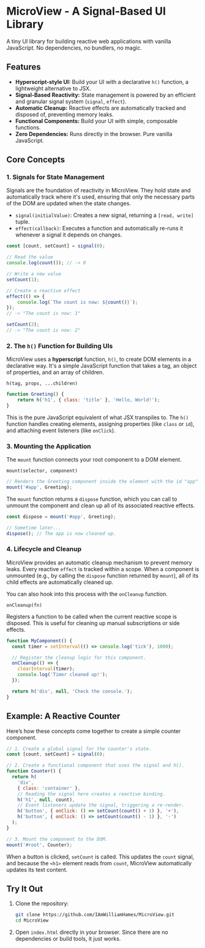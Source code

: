# MicroView - A Signal-Based UI Library

A tiny UI library for building reactive web applications with vanilla JavaScript. No dependencies, no bundlers, no magic.

## Features

-   **Hyperscript-style UI:** Build your UI with a declarative `h()` function, a lightweight alternative to JSX.
-   **Signal-Based Reactivity:** State management is powered by an efficient and granular signal system (`signal`, `effect`).
-   **Automatic Cleanup:** Reactive effects are automatically tracked and disposed of, preventing memory leaks.
-   **Functional Components:** Build your UI with simple, composable functions.
-   **Zero Dependencies:** Runs directly in the browser. Pure vanilla JavaScript.

## Core Concepts

### 1. Signals for State Management

Signals are the foundation of reactivity in MicroView. They hold state and automatically track where it's used, ensuring that only the necessary parts of the DOM are updated when the state changes.

-   `signal(initialValue)`: Creates a new signal, returning a `[read, write]` tuple.
-   `effect(callback)`: Executes a function and automatically re-runs it whenever a signal it depends on changes.

```js
const [count, setCount] = signal(0);

// Read the value
console.log(count()); // -> 0

// Write a new value
setCount(1);

// Create a reactive effect
effect(() => {
	console.log(`The count is now: ${count()}`);
});
// -> "The count is now: 1"

setCount(2);
// -> "The count is now: 2"
```

### 2. The `h()` Function for Building UIs

MicroView uses a **hyperscript** function, `h()`, to create DOM elements in a declarative way. It's a simple JavaScript function that takes a tag, an object of properties, and an array of children.

`h(tag, props, ...children)`

```js
function Greeting() {
	return h('h1', { class: 'title' }, 'Hello, World!');
}
```

This is the pure JavaScript equivalent of what JSX transpiles to. The `h()` function handles creating elements, assigning properties (like `class` or `id`), and attaching event listeners (like `onClick`).

### 3. Mounting the Application

The `mount` function connects your root component to a DOM element.

`mount(selector, component)`

```js
// Renders the Greeting component inside the element with the id "app"
mount('#app', Greeting);
```

The `mount` function returns a `dispose` function, which you can call to unmount the component and clean up all of its associated reactive effects.

```js
const dispose = mount('#app', Greeting);

// Sometime later...
dispose(); // The app is now cleaned up.
```

### 4. Lifecycle and Cleanup

MicroView provides an automatic cleanup mechanism to prevent memory leaks. Every reactive `effect` is tracked within a scope. When a component is unmounted (e.g., by calling the `dispose` function returned by `mount`), all of its child effects are automatically cleaned up.

You can also hook into this process with the `onCleanup` function.

`onCleanup(fn)`

Registers a function to be called when the current reactive scope is disposed. This is useful for cleaning up manual subscriptions or side effects.

```js
function MyComponent() {
  const timer = setInterval(() => console.log('tick'), 1000);

  // Register the cleanup logic for this component.
  onCleanup(() => {
    clearInterval(timer);
    console.log('Timer cleaned up!');
  });

  return h('div', null, 'Check the console.');
}
```

## Example: A Reactive Counter

Here’s how these concepts come together to create a simple counter component.

```js
// 1. Create a global signal for the counter's state.
const [count, setCount] = signal(0);

// 2. Create a functional component that uses the signal and h().
function Counter() {
  return h(
    'div',
    { class: 'container' },
    // Reading the signal here creates a reactive binding.
    h('h1', null, count),
    // Event listeners update the signal, triggering a re-render.
    h('button', { onClick: () => setCount(count() + 1) }, '+'),
    h('button', { onClick: () => setCount(count() - 1) }, '-')
  );
}

// 3. Mount the component to the DOM.
mount('#root', Counter);
```

When a button is clicked, `setCount` is called. This updates the `count` signal, and because the `<h1>` element reads from `count`, MicroView automatically updates its text content.

## Try It Out

1.  Clone the repository:
    ```bash
    git clone https://github.com/IAmWilliamHames/MicroView.git
    cd MicroView
    ```
2.  Open `index.html` directly in your browser. Since there are no dependencies or build tools, it just works.
